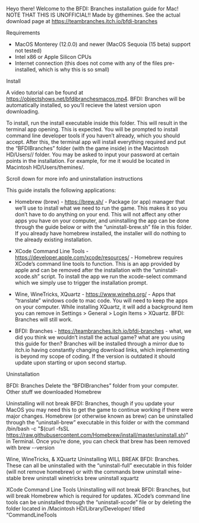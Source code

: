 Heyo there!
Welcome to the BFDI: Branches installation guide for Mac!
NOTE THAT THIS IS UNOFFICIAL!! Made by @themines. See the actual download page at https://teambranches.itch.io/bfdi-branches

Requirements
- MacOS Monterey (12.0.0) and newer (MacOS Sequoia (15 beta) support not tested)
- Intel x86 or Apple Silicon CPUs
- Internet connection (this does not come with any of the files pre-installed, which is why this is so small)

Install

A video tutorial can be found at https://objectshows.net/bfdibranchesmacos.mp4.
BFDI: Branches will be automatically installed, so you’ll recieve the latest version upon downloading.

To install, run the install executable inside this folder. This will result in the terminal app opening. This is expected. You will be prompted to install command line developer tools if you haven’t already, which you should accept. After this, the terminal app will install everything required and put the “BFDIBranches” folder (with the game inside) in the Macintosh HD/Users/<your username>/ folder. You may be asked to input your password at certain points in the installation. For example, for me it would be located in Macintosh HD/Users/themines/.

Scroll down for more info and uninstallation instructions









This guide installs the following applications:

- Homebrew (brew) - https://brew.sh/ -  Package (or app) manager that we’ll use to install what we need to run the game. This makes it so you don’t have to do anything on your end. This will not affect any other apps you have on your computer, and uninstalling the app can be done through the guide below or with the “uninstall-brew.sh” file in this folder. If you already have homebrew installed, the installer will do nothing to the already existing installation.

- XCode Command Line Tools - https://developer.apple.com/xcode/resources/ - Homebrew requires XCode’s command line tools to function. This is an app provided by apple and can be removed after the installation with the “uninstall-xcode.sh” script. To install the app we run the xcode-select command which we simply use to trigger the installation prompt.

- Wine, WineTricks, XQuartz - https://www.winehq.org/ - Apps that “translate” windows code to mac code. You will need to keep the apps on your computer. While installing XQuartz, it will add a background item you can remove in Settings > General > Login Items > XQuartz. BFDI: Branches will still work.

- BFDI: Branches - https://teambranches.itch.io/bfdi-branches - what, we did you think we wouldn’t install the actual game? what are you using this guide for then?
Branches will be installed through a mirror due to itch.io having constantly changing download links, which implementing is beyond my scope of coding. If the version is outdated it should update upon starting or upon second startup.

Uninstallation

BFDI: Branches
Delete the “BFDIBranches” folder from your computer.
Other stuff we downloaded
Homebrew

Uninstalling will not break BFDI: Branches, though if you update your MacOS you may need this to get the game to continue working if there were major changes.
Homebrew (or otherwise known as brew) can be uninstalled through the “uninstall-brew” executable in this folder or with the command
/bin/bash -c "$(curl -fsSL https://raw.githubusercontent.com/Homebrew/install/master/uninstall.sh)"
in Terminal.
Once you’re done, you can check that brew has been removed with
brew --version

Wine, WineTricks, & XQuartz
Uninstalling WILL BREAK BFDI: Branches.
These can all be uninstalled with the “uninstall-full” executable in this folder (will not remove homebrew) or with the commands
brew uninstall wine-stable
brew uninstall winetricks
brew uninstall xquartz

XCode Command Line Tools
Uninstalling will not break BFDI: Branches, but will break Homebrew which is required for updates.
XCode’s command line tools can be uninstalled through the “uninstall-xcode” file or by deleting the folder located in /Macintosh HD/Library/Developer/ titled “CommandLineTools
